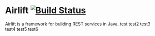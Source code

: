 # Airlift [![Build Status](https://travis-ci.org/airlift/airlift.png)](https://travis-ci.org/airlift/airlift)

Airlift is a framework for building REST services in Java.
test
test2
test3
test4
test5
test6
